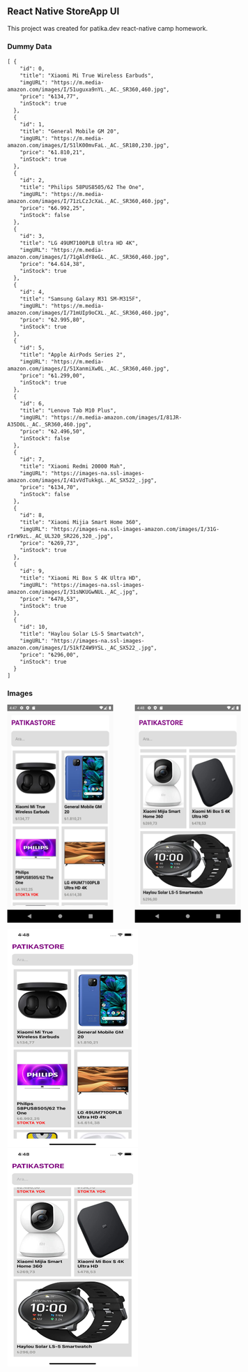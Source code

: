 ## React Native StoreApp UI

This project was created for patika.dev react-native camp homework.

### Dummy Data
```
[ {
    "id": 0,
    "title": "Xiaomi Mi True Wireless Earbuds",
    "imgURL": "https://m.media-amazon.com/images/I/51uguxa9nYL._AC._SR360,460.jpg",
    "price": "₺134,77",
    "inStock": true
  },
  {
    "id": 1,
    "title": "General Mobile GM 20",
    "imgURL": "https://m.media-amazon.com/images/I/51lK00mvFaL._AC._SR180,230.jpg",
    "price": "₺1.810,21",
    "inStock": true
  },
  {
    "id": 2,
    "title": "Philips 58PUS8505/62 The One",
    "imgURL": "https://m.media-amazon.com/images/I/71zLCzJcXaL._AC._SR360,460.jpg",
    "price": "₺6.992,25",
    "inStock": false
  },
  {
    "id": 3,
    "title": "LG 49UM7100PLB Ultra HD 4K",
    "imgURL": "https://m.media-amazon.com/images/I/71gAldY8eGL._AC._SR360,460.jpg",
    "price": "₺4.614,38",
    "inStock": true
  },
  {
    "id": 4,
    "title": "Samsung Galaxy M31 SM-M315F",
    "imgURL": "https://m.media-amazon.com/images/I/71mUIp9oCXL._AC._SR360,460.jpg",
    "price": "₺2.995,80",
    "inStock": true
  },
  {
    "id": 5,
    "title": "Apple AirPods Series 2",
    "imgURL": "https://m.media-amazon.com/images/I/51XanmiXw0L._AC._SR360,460.jpg",
    "price": "₺1.299,00",
    "inStock": true
  },
  {
    "id": 6,
    "title": "Lenovo Tab M10 Plus",
    "imgURL": "https://m.media-amazon.com/images/I/81JR-A35D0L._AC._SR360,460.jpg",
    "price": "₺2.496,50",
    "inStock": false
  },
  {
    "id": 7,
    "title": "Xiaomi Redmi 20000 Mah",
    "imgURL": "https://images-na.ssl-images-amazon.com/images/I/41vVdTukkgL._AC_SX522_.jpg",
    "price": "₺134,70",
    "inStock": false
  },
  {
    "id": 8,
    "title": "Xiaomi Mijia Smart Home 360",
    "imgURL": "https://images-na.ssl-images-amazon.com/images/I/31G-rIrW9zL._AC_UL320_SR226,320_.jpg",
    "price": "₺269,73",
    "inStock": true
  },
  {
    "id": 9,
    "title": "Xiaomi Mi Box S 4K Ultra HD",
    "imgURL": "https://images-na.ssl-images-amazon.com/images/I/31sNKUGwNUL._AC_.jpg",
    "price": "₺478,53",
    "inStock": true
  },
  {
    "id": 10,
    "title": "Haylou Solar LS-5 Smartwatch",
    "imgURL": "https://images-na.ssl-images-amazon.com/images/I/51kfZ4W9YSL._AC_SX522_.jpg",
    "price": "₺296,00",
    "inStock": true
  }
]
```

### Images
<p style="display: flex; justify-content: space-between;">
  <img style="margin-right:50px" src="https://github.com/MehmetCanBOZ/React-Native-StoreApp/blob/master/assets/images/A1.png" width="300" height="500">
  <img src="https://github.com/MehmetCanBOZ/React-Native-StoreApp/blob/master/assets/images/A2.png" width="300" height="500">
</p>

<p syle="display: flex; justify-content: space-between;">
  <img style="margin-right:50px" src="https://github.com/MehmetCanBOZ/React-Native-StoreApp/blob/master/assets/images/IOS1.png" width="300" height="500">
  <img  src="https://github.com/MehmetCanBOZ/React-Native-StoreApp/blob/master/assets/images/IOS2.png" width="300" height="500">
</p>






